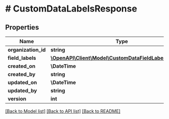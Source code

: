 # # CustomDataLabelsResponse

## Properties

Name | Type | Description | Notes
------------ | ------------- | ------------- | -------------
**organization_id** | **string** |  | [optional]
**field_labels** | [**\OpenAPI\Client\Model\CustomDataFieldLabelResponse[]**](CustomDataFieldLabelResponse.md) |  | [optional]
**created_on** | **\DateTime** |  | [optional]
**created_by** | **string** |  | [optional]
**updated_on** | **\DateTime** |  | [optional]
**updated_by** | **string** |  | [optional]
**version** | **int** |  | [optional]

[[Back to Model list]](../../README.md#models) [[Back to API list]](../../README.md#endpoints) [[Back to README]](../../README.md)
